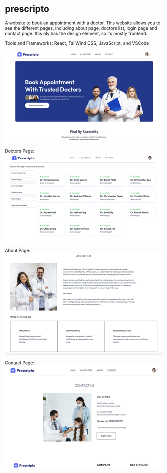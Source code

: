 # prescripto
A website to book an appointment with a doctor. This website allows you to see the different pages, including about page, doctors list, login page and contact page. this oly has the design element, so its mostly frontend. 

Tools and Frameworks: React, TailWind CSS, JavaScript, and VSCode

![App Screenshot](./images/home.png)

Doctors Page:
![App Screenshot](./images/doctors.png)

About Page:
![App Screenshot](./images/about.png)

Contact Page:
![App Screenshot](./images/contact.png)

